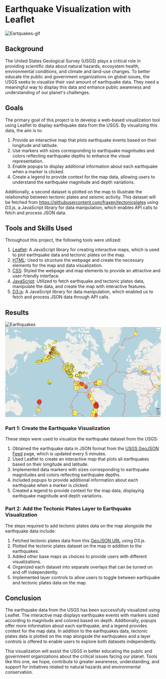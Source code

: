 
# Earthquake Visualization with Leaflet

![Eartquakes-gif](https://github.com/robert-z-lehr/Geospatial-Earthquake-Visualization/blob/main/images/6-Time_Keeps_On_Ticking.gif)

## Background

The United States Geological Survey (USGS) plays a critical role in providing scientific data about natural hazards, ecosystem health, environmental conditions, and climate and land-use changes. To better educate the public and government organizations on global issues, the USGS seeks to visualize their vast amount of earthquake data. They need a meaningful way to display this data and enhance public awareness and understanding of our planet's challenges.

## Goals

The primary goal of this project is to develop a web-based visualization tool using Leaflet to display earthquake data from the USGS. By visualizing this data, the aim is to:

1. Provide an interactive map that plots earthquake events based on their longitude and latitude.
2. Use markers with sizes corresponding to earthquake magnitudes and colors reflecting earthquake depths to enhance the visual representation.
3. Enable popups to display additional information about each earthquake when a marker is clicked.
4. Create a legend to provide context for the map data, allowing users to understand the earthquake magnitude and depth variations.

Additionally, a second dataset is plotted on the map to illustrate the relationship between tectonic plates and seismic activity. This dataset will be fetched from https://githubusercontent.com/fraxen/tectonicplates using D3.js, a JavaScript library for data manipulation, which enables API calls to fetch and process JSON data.

## Tools and Skills Used

Throughout this project, the following tools were utilized:

1. [Leaflet](https://leafletjs.com/examples/quick-start/): A JavaScript library for creating interactive maps, which is used to plot earthquake data and tectonic plates on the map.
2. [HTML](https://www.w3schools.com/html/): Used to structure the webpage and create the necessary elements for the map and data visualization.
3. [CSS](https://www.w3schools.com/css/): Styled the webpage and map elements to provide an attractive and user-friendly interface.
4. [JavaScript](https://www.w3schools.com/js/): Utilized to fetch earthquake and tectonic plates data, manipulate the data, and create the map with interactive features.
5. [D3.js](https://d3js.org/): A JavaScript library for data manipulation, which enabled us to fetch and process JSON data through API calls.

## Results

![Earthquakes](15-Mapping/Leaflet-Challenge/Images/Earthquakes.png)
![Earthquakes and Tectonic Plates](15-Mapping/Leaflet-Challenge/Images/Earthquakes_Tectonic_Plates.png)

### Part 1: Create the Earthquake Visualization

These steps were used to visualize the earthquake dataset from the USGS:

1. Obtained the earthquake data in JSON format from the [USGS GeoJSON Feed](https://earthquake.usgs.gov/earthquakes/feed/v1.0/geojson.php) page, which is updated every 5 minutes.
2. Used Leaflet to create an interactive map that plots all earthquakes based on their longitude and latitude.
3. Implemented data markers with sizes corresponding to earthquake magnitudes and colors reflecting earthquake depths.
4. Included popups to provide additional information about each earthquake when a marker is clicked.
5. Created a legend to provide context for the map data, displaying earthquake magnitude and depth variations.

### Part 2: Add the Tectonic Plates Layer to Earthquake Visualization

The steps required to add tectonic plates data on the map alongside the earthquake data include:

1. Fetched tectonic plates data from this [GeoJSON URL](https://github.com/fraxen/tectonicplates/tree/master/GeoJSON) using D3.js.
2. Plotted the tectonic plates dataset on the map in addition to the earthquakes.
3. Added other base maps as choices to provide users with different visualizations.
4. Organized each dataset into separate overlays that can be turned on and off independently.
5. Implemented layer controls to allow users to toggle between earthquake and tectonic plates data on the map.

## Conclusion

The earthquake data from the USGS has been successfully visualized using Leaflet. The interactive map displays earthquake events with markers sized according to magnitude and colored based on depth. Additionally, popups offer more information about each earthquake, and a legend provides context for the map data. In addition to the earthquakes data, tectonic plates data is plotted on the map alongside the earthquakes and a layer controls is offered to enable users to explore both datasets independently.

Thia visualization will assist the USGS in better educating the public and government organizations about the critical issues facing our planet. Tools like this one, we hope, contribute to greater awareness, understanding, and support for initiatives related to natural hazards and environmental conservation.
